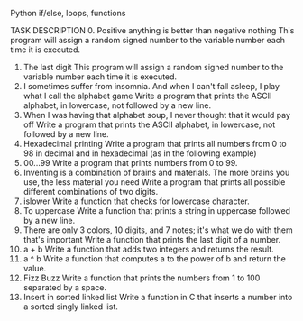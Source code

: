 Python if/else, loops, functions

TASK							DESCRIPTION
0. Positive anything is better than negative nothing	This program will assign a random signed number to the variable number each time it is executed.
1. The last digit					This program will assign a random signed number to the variable number each time it is executed.
2. I sometimes suffer from insomnia. And when I can't fall asleep, I play what I call the alphabet game	Write a program that prints the ASCII alphabet, in lowercase, not followed by a new line.
3. When I was having that alphabet soup, I never thought that it would pay off	Write a program that prints the ASCII alphabet, in lowercase, not followed by a new line.
4. Hexadecimal printing	Write a program that prints all numbers from 0 to 98 in decimal and in hexadecimal (as in the following example)
5. 00...99	Write a program that prints numbers from 0 to 99.
6. Inventing is a combination of brains and materials. The more brains you use, the less material you need	Write a program that prints all possible different combinations of two digits.
7. islower	Write a function that checks for lowercase character.
8. To uppercase	Write a function that prints a string in uppercase followed by a new line.
9. There are only 3 colors, 10 digits, and 7 notes; it's what we do with them that's important	Write a function that prints the last digit of a number.
10. a + b	Write a function that adds two integers and returns the result.
11. a ^ b	Write a function that computes a to the power of b and return the value.
12. Fizz Buzz	Write a function that prints the numbers from 1 to 100 separated by a space.
13. Insert in sorted linked list	Write a function in C that inserts a number into a sorted singly linked list.
